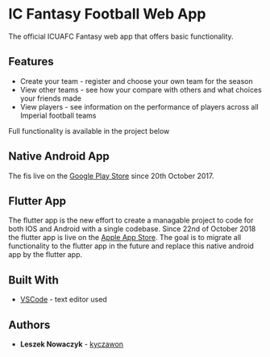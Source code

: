# IC Fantasy Football Web App

The official ICUAFC Fantasy web app that offers basic functionality.

## Features
* Create your team - register and choose your own team for the season
* View other teams - see how your compare with others and what choices your friends made
* View players - see information on the performance of players across all Imperial football teams

Full functionality is available in the project below

## Native Android App

The fis live on the [Google Play Store](https://play.google.com/store/apps/details?id=uk.ac.ic.union.icfootballfantasy&hl=en_GB) since 20th October 2017.

## Flutter App

The flutter app is the new effort to create a managable project to code for both IOS and Android with a single codebase. Since 22nd of October 2018 the flutter app is live on the [Apple App Store](https://itunes.apple.com/us/app/ic-fantasy-football/id1439240828#?platform=iphone).
The goal is to migrate all functionality to the flutter app in the future and replace this native android app by the flutter app.

## Built With

* [VSCode](https://code.visualstudio.com/) - text editor used

## Authors

* **Leszek Nowaczyk** - [kyczawon](https://github.com/kyczawon)

